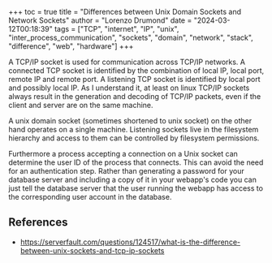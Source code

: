 +++
toc = true
title = "Differences between Unix Domain Sockets and Network Sockets"
author = "Lorenzo Drumond"
date = "2024-03-12T00:18:39"
tags = ["TCP",  "internet",  "IP",  "unix",  "inter_process_communication",  "sockets",  "domain",  "network",  "stack",  "difference",  "web",  "hardware"]
+++


A TCP/IP socket is used for communication across TCP/IP networks. A connected TCP socket is identified by the combination of local IP, local port, remote IP and remote port. A listening TCP socket is identified by local port and possibly local IP. As I understand it, at least on linux TCP/IP sockets always result in the generation and decoding of TCP/IP packets, even if the client and server are on the same machine.

A unix domain socket (sometimes shortened to unix socket) on the other hand operates on a single machine. Listening sockets live in the filesystem hierarchy and access to them can be controlled by filesystem permissions.

Furthermore a process accepting a connection on a Unix socket can determine the user ID of the process that connects. This can avoid the need for an authentication step. Rather than generating a password for your database server and including a copy of it in your webapp's code you can just tell the database server that the user running the webapp has access to the corresponding user account in the database.

## References
- https://serverfault.com/questions/124517/what-is-the-difference-between-unix-sockets-and-tcp-ip-sockets

